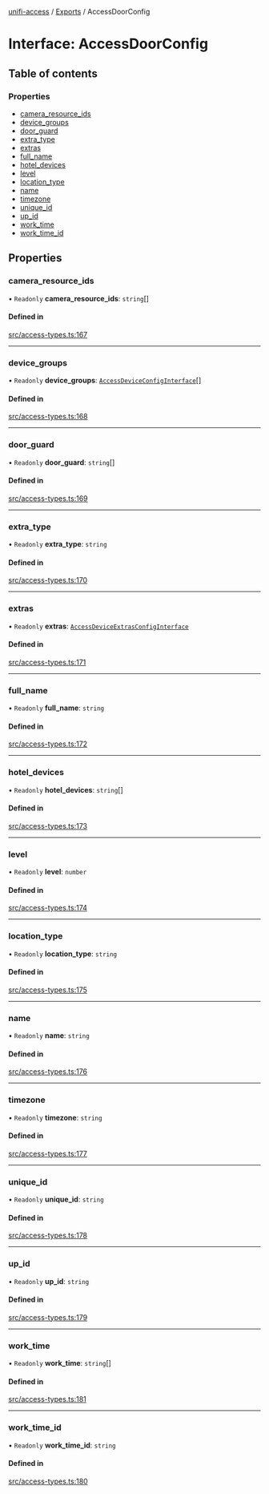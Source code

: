 [unifi-access](../README.md) / [Exports](../modules.md) / AccessDoorConfig

# Interface: AccessDoorConfig

## Table of contents

### Properties

- [camera\_resource\_ids](AccessDoorConfig.md#camera_resource_ids)
- [device\_groups](AccessDoorConfig.md#device_groups)
- [door\_guard](AccessDoorConfig.md#door_guard)
- [extra\_type](AccessDoorConfig.md#extra_type)
- [extras](AccessDoorConfig.md#extras)
- [full\_name](AccessDoorConfig.md#full_name)
- [hotel\_devices](AccessDoorConfig.md#hotel_devices)
- [level](AccessDoorConfig.md#level)
- [location\_type](AccessDoorConfig.md#location_type)
- [name](AccessDoorConfig.md#name)
- [timezone](AccessDoorConfig.md#timezone)
- [unique\_id](AccessDoorConfig.md#unique_id)
- [up\_id](AccessDoorConfig.md#up_id)
- [work\_time](AccessDoorConfig.md#work_time)
- [work\_time\_id](AccessDoorConfig.md#work_time_id)

## Properties

### camera\_resource\_ids

• `Readonly` **camera\_resource\_ids**: `string`[]

#### Defined in

[src/access-types.ts:167](https://github.com/hjdhjd/unifi-access/blob/870bfaa/src/access-types.ts#L167)

___

### device\_groups

• `Readonly` **device\_groups**: [`AccessDeviceConfigInterface`](AccessDeviceConfigInterface.md)[]

#### Defined in

[src/access-types.ts:168](https://github.com/hjdhjd/unifi-access/blob/870bfaa/src/access-types.ts#L168)

___

### door\_guard

• `Readonly` **door\_guard**: `string`[]

#### Defined in

[src/access-types.ts:169](https://github.com/hjdhjd/unifi-access/blob/870bfaa/src/access-types.ts#L169)

___

### extra\_type

• `Readonly` **extra\_type**: `string`

#### Defined in

[src/access-types.ts:170](https://github.com/hjdhjd/unifi-access/blob/870bfaa/src/access-types.ts#L170)

___

### extras

• `Readonly` **extras**: [`AccessDeviceExtrasConfigInterface`](AccessDeviceExtrasConfigInterface.md)

#### Defined in

[src/access-types.ts:171](https://github.com/hjdhjd/unifi-access/blob/870bfaa/src/access-types.ts#L171)

___

### full\_name

• `Readonly` **full\_name**: `string`

#### Defined in

[src/access-types.ts:172](https://github.com/hjdhjd/unifi-access/blob/870bfaa/src/access-types.ts#L172)

___

### hotel\_devices

• `Readonly` **hotel\_devices**: `string`[]

#### Defined in

[src/access-types.ts:173](https://github.com/hjdhjd/unifi-access/blob/870bfaa/src/access-types.ts#L173)

___

### level

• `Readonly` **level**: `number`

#### Defined in

[src/access-types.ts:174](https://github.com/hjdhjd/unifi-access/blob/870bfaa/src/access-types.ts#L174)

___

### location\_type

• `Readonly` **location\_type**: `string`

#### Defined in

[src/access-types.ts:175](https://github.com/hjdhjd/unifi-access/blob/870bfaa/src/access-types.ts#L175)

___

### name

• `Readonly` **name**: `string`

#### Defined in

[src/access-types.ts:176](https://github.com/hjdhjd/unifi-access/blob/870bfaa/src/access-types.ts#L176)

___

### timezone

• `Readonly` **timezone**: `string`

#### Defined in

[src/access-types.ts:177](https://github.com/hjdhjd/unifi-access/blob/870bfaa/src/access-types.ts#L177)

___

### unique\_id

• `Readonly` **unique\_id**: `string`

#### Defined in

[src/access-types.ts:178](https://github.com/hjdhjd/unifi-access/blob/870bfaa/src/access-types.ts#L178)

___

### up\_id

• `Readonly` **up\_id**: `string`

#### Defined in

[src/access-types.ts:179](https://github.com/hjdhjd/unifi-access/blob/870bfaa/src/access-types.ts#L179)

___

### work\_time

• `Readonly` **work\_time**: `string`[]

#### Defined in

[src/access-types.ts:181](https://github.com/hjdhjd/unifi-access/blob/870bfaa/src/access-types.ts#L181)

___

### work\_time\_id

• `Readonly` **work\_time\_id**: `string`

#### Defined in

[src/access-types.ts:180](https://github.com/hjdhjd/unifi-access/blob/870bfaa/src/access-types.ts#L180)

